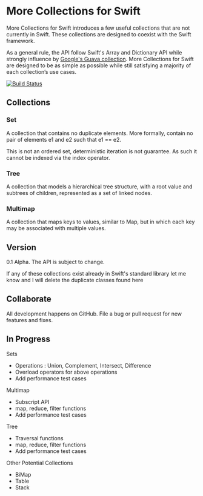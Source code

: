 More Collections for Swift
=============

More Collections for Swift introduces a few useful collections that are not currently in Swift. These collections are designed to coexist with the Swift framework.

As a general rule, the API follow Swift's Array and Dictionary API while strongly influence by [Google's Guava collection](https://code.google.com/p/guava-libraries/wiki/GuavaExplained).   More Collections for Swift are designed to be as simple as possible while still satisfying a majority of each collection’s use cases.

[![Build Status](https://travis-ci.org/jbulat/Swift-Collections.svg?branch=master)](https://travis-ci.org/jbulat/Swift-Collections)

## Collections

### Set
A collection that contains no duplicate elements.  More formally, contain no pair of elements e1 and e2 such that e1 == e2.

This is not an ordered set, deterministic iteration is not guarantee.  As such it cannot be indexed via the index operator.

### Tree
A collection that models a hierarchical tree structure, with a root value and subtrees of children, represented as a set of linked nodes.

### Multimap
A collection that maps keys to values, similar to Map, but in which each key may be associated with multiple values.

## Version

0.1 Alpha.  The API is subject to change.   

If any of these collections exist already in Swift's standard library let me know and I will delete the duplicate classes found here

## Collaborate

All development happens on GitHub.  File a bug or pull request for new features and fixes.  

## In Progress

Sets
- Operations : Union, Complement, Intersect, Difference
- Overload operators for above operations
- Add performance test cases

Multimap
- Subscript API
- map, reduce, filter functions
- Add performance test cases

Tree
- Traversal functions
- map, reduce, filter functions
- Add performance test cases

Other Potential Collections
- BiMap
- Table
- Stack
